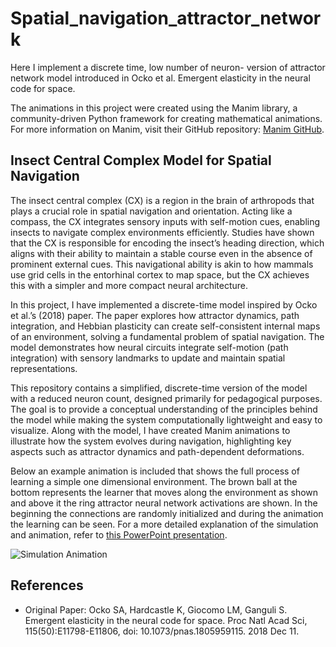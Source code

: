 # Spatial_navigation_attractor_network
Here I implement a discrete time, low number of neuron- version of attractor network model introduced in Ocko et al. Emergent elasticity in the neural code for space.

The animations in this project were created using the Manim library, a community-driven Python framework for creating mathematical animations. For more information on Manim, visit their GitHub repository: [Manim GitHub](https://github.com/ManimCommunity/manim).

## Insect Central Complex Model for Spatial Navigation

The insect central complex (CX) is a region in the brain of arthropods that plays a crucial role in spatial navigation and orientation. Acting like a compass, the CX integrates sensory inputs with self-motion cues, enabling insects to navigate complex environments efficiently. Studies have shown that the CX is responsible for encoding the insect’s heading direction, which aligns with their ability to maintain a stable course even in the absence of prominent external cues. This navigational ability is akin to how mammals use grid cells in the entorhinal cortex to map space, but the CX achieves this with a simpler and more compact neural architecture.

In this project, I have implemented a discrete-time model inspired by Ocko et al.’s (2018) paper. The paper explores how attractor dynamics, path integration, and Hebbian plasticity can create self-consistent internal maps of an environment, solving a fundamental problem of spatial navigation. The model demonstrates how neural circuits integrate self-motion (path integration) with sensory landmarks to update and maintain spatial representations. 

This repository contains a simplified, discrete-time version of the model with a reduced neuron count, designed primarily for pedagogical purposes. The goal is to provide a conceptual understanding of the principles behind the model while making the system computationally lightweight and easy to visualize. Along with the model, I have created Manim animations to illustrate how the system evolves during navigation, highlighting key aspects such as attractor dynamics and path-dependent deformations.

Below an example animation is included that shows the full process of learning a simple one dimensional environment. The brown ball at the bottom represents the learner that moves along the environment as shown and above it the ring attractor neural network activations are shown. In the beginning the connections are randomly initialized and during the animation the learning can be seen. For a more detailed explanation of the simulation and animation, refer to [this PowerPoint presentation](documents/presentation.pptx).

![Simulation Animation](documents/animation.gif)

## References

- Original Paper: Ocko SA, Hardcastle K, Giocomo LM, Ganguli S. Emergent elasticity in the neural code for space. Proc Natl Acad Sci, 115(50):E11798-E11806, doi: 10.1073/pnas.1805959115. 2018 Dec 11.


